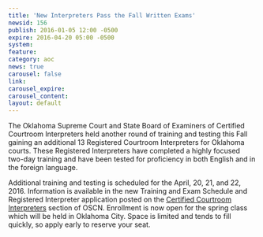 ```yaml
---
title: 'New Interpreters Pass the Fall Written Exams'
newsid: 156
publish: 2016-01-05 12:00 -0500
expire: 2016-04-20 05:00 -0500
system: 
feature: 
category: aoc
news: true
carousel: false
link: 
carousel_expire: 
carousel_content: 
layout: default
---
```

<p>The Oklahoma Supreme Court and State Board of Examiners of Certified Courtroom Interpreters held another round of training and testing this Fall gaining an additional 13 Registered Courtroom Interpreters for Oklahoma courts.  These Registered Interpreters have completed a highly focused two-day training and have been tested for proficiency in both English and in the foreign language.</p>
<p>Additional training and testing is scheduled for the April, 20, 21, and 22, 2016.  Information is available in the new Training and Exam Schedule and Registered Interpreter application posted on the <a href="http://www.oscn.net/static/forms/aoc_forms/interpreter.asp" target="_blank">Certified Courtroom Interpreters</a> section of OSCN.  Enrollment is now open for the spring class which will be held in Oklahoma City.  Space is limited and tends to fill quickly, so apply early to reserve your seat.</p>